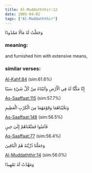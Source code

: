 ```yaml
---
title: Al-Muddaththir:12
date: 2005-04-02
tags: ["Al-Muddaththir"]
---
```

وَجَعَلْتُ لَهُ مَالًا مَمْدُودًا
### meaning: 
and furnished him with extensive means,
### similar verses: 

[Al-Kahf:84](/18/84) (sim:61.6%)

إِنَّا مَكَّنَّا لَهُ فِي الْأَرْضِ وَآتَيْنَاهُ مِنْ كُلِّ شَيْءٍ سَبَبًا

[As-Saaffaat:115](/37/115) (sim:57.7%)

وَنَجَّيْنَاهُمَا وَقَوْمَهُمَا مِنَ الْكَرْبِ الْعَظِيمِ

[As-Saaffaat:148](/37/148) (sim:56.5%)

فَآمَنُوا فَمَتَّعْنَاهُمْ إِلَىٰ حِينٍ

[As-Saaffaat:77](/37/77) (sim:56.4%)

وَجَعَلْنَا ذُرِّيَّتَهُ هُمُ الْبَاقِينَ

[Al-Muddaththir:14](/74/14) (sim:56.0%)

وَمَهَّدْتُ لَهُ تَمْهِيدًا
